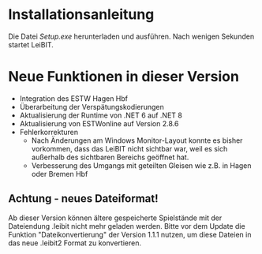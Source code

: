 # Installationsanleitung
Die Datei *Setup.exe* herunterladen und ausführen. Nach wenigen Sekunden startet LeiBIT.

# Neue Funktionen in dieser Version
- Integration des ESTW Hagen Hbf
- Überarbeitung der Verspätungskodierungen
- Aktualisierung der Runtime von .NET 6 auf .NET 8
- Aktualisierung von ESTWonline auf Version 2.8.6
- Fehlerkorrekturen
    - Nach Änderungen am Windows Monitor-Layout konnte es bisher vorkommen, dass das LeiBIT nicht sichtbar war, weil es sich außerhalb des sichtbaren Bereichs geöffnet hat.
    - Verbesserung des Umgangs mit geteilten Gleisen wie z.B. in Hagen oder Bremen Hbf

## Achtung - neues Dateiformat!
Ab dieser Version können ältere gespeicherte Spielstände mit der Dateiendung .leibit nicht mehr geladen werden. Bitte vor dem Update die Funktion "Dateikonvertierung" der Version 1.1.1 nutzen, um diese Dateien in das neue .leibit2 Format zu konvertieren.